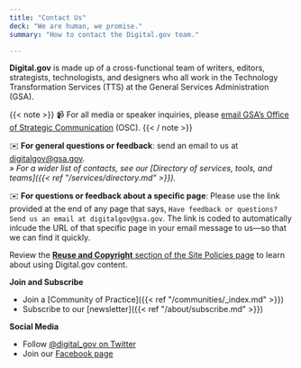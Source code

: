 ```yaml
---
title: "Contact Us"
deck: "We are human, we promise."
summary: "How to contact the Digital.gov team."

---
```


**Digital.gov** is made up of a cross-functional team of writers, editors, strategists, technologists, and designers who all work in the Technology Transformation Services (TTS) at the General Services Administration (GSA).

{{< note >}} :video_camera: For all media or speaker inquiries, please [email GSA’s Office of Strategic Communication](mailto:press@gsa.gov) (OSC). {{< / note >}}

:envelope: **For general questions or feedback**: send an email to us at [digitalgov@gsa.gov](mailto:digitalgov@gsa.gov).<br />
_» For a wider list of contacts, see our [Directory of services, tools, and teams]({{< ref "/services/directory.md" >}})._

:envelope: **For questions or feedback about a specific page**: Please use the link provided at the end of any page that says, `Have feedback or questions? Send us an email at digitalgov@gsa.gov`. The link is coded to automatically inlcude the URL of that specific page in your email message to us&mdash;so that we can find it quickly.

Review the [**Reuse and Copyright** section of the Site Policies page](https://digital.gov/policies#reuse-and-copyright) to learn about using Digital.gov content.

**Join and Subscribe**

- Join a [Community of Practice]({{< ref "/communities/_index.md" >}})
- Subscribe to our [newsletter]({{< ref "/about/subscribe.md" >}})

**Social Media**

- Follow [@digital_gov on Twitter](https://twitter.com/digital_gov/)
- Join our [Facebook page](https://www.facebook.com/DigitalGov)
